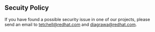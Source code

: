 ## Secuity Policy

If you have found a possible security issue in one of our projects, please send an email to tetchell@redhat.com and diagrawa@redhat.com.
